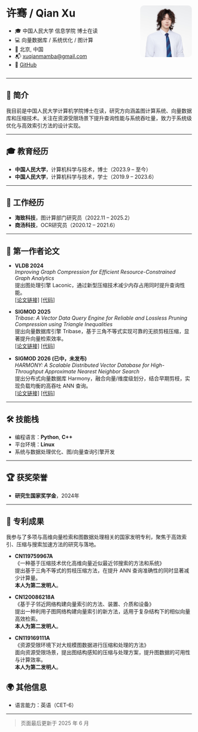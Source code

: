 <div style="display: flex; justify-content: space-between; align-items: center;">

<div style="flex: 1;">

<h1>许骞 / Qian Xu</h1>

<ul>
  <li>🎓 中国人民大学 信息学院 博士在读</li>
  <li>💻 向量数据库 / 系统优化 / 图计算</li>
  <li>📍 北京, 中国</li>
  <li>📬 <a href="mailto:xuqianmamba@gmail.com">xuqianmamba@gmail.com</a></li>
  <li>🔗 <a href="https://github.com/xuqianmamba">GitHub</a></li>
</ul>

</div>

<div>
  <img src="https://raw.githubusercontent.com/xuqianmamba/Profile/main/简历照片.jpg" width="140px" style="border-radius: 10px; margin-left: 30px;" />
</div>

</div>

---


## 🧠 简介

我目前是中国人民大学计算机学院博士在读，研究方向涵盖图计算系统、向量数据库和压缩技术。关注在资源受限场景下提升查询性能与系统吞吐量，致力于系统级优化与高效索引方法的设计实现。

---

## 🎓 教育经历

- **中国人民大学**，计算机科学与技术，博士（2023.9 – 至今）  
- **中国人民大学**，计算机科学与技术，学士（2019.9 – 2023.6）

---

## 💼 工作经历

- **海致科技**，图计算部门研究员（2022.11 – 2025.2）  
- **商汤科技**，OCR研究员（2020.12 – 2021.6）

---

## 📄 第一作者论文

- **VLDB 2024**  
  *Improving Graph Compression for Efficient Resource-Constrained Graph Analytics*  
  提出图处理引擎 Laconic，通过新型压缩技术减少内存占用同时提升查询性能。  
  [[论文链接]](https://dl.acm.org/doi/abs/10.14778/3665844.3665852) [[代码]](https://github.com/xuqianmamba/Laconic)

- **SIGMOD 2025**  
  *Tribase: A Vector Data Query Engine for Reliable and Lossless Pruning Compression using Triangle Inequalities*  
  提出向量数据库引擎 Tribase，基于三角不等式实现可靠的无损剪枝压缩，显著提升向量检索效率。  
  [[论文链接]](https://dl.acm.org/doi/10.1145/3709743) [[代码]](https://github.com/xuqianmamba/Tribase)

- **SIGMOD 2026 (已中，未发布)**  
  *HARMONY: A Scalable Distributed Vector Database for High-Throughput Approximate Nearest Neighbor Search*  
  提出分布式向量数据库 Harmony，融合向量/维度级划分，结合早期剪枝，实现负载均衡的高吞吐 ANN 查询。  
   [[论文链接]](https://arxiv.org/abs/2506.14707) [[代码]](https://github.com/xuqianmamba/Harmony)

---

## 🛠️ 技能栈

- 编程语言：**Python**, **C++**
- 平台环境：**Linux**
- 系统与数据处理优化、图/向量查询引擎开发

---

## 🏆 获奖荣誉

- **研究生国家奖学金**，2024年

---

## 📘 专利成果

我参与了多项与高维向量检索和图数据处理相关的国家发明专利，聚焦于高效索引、压缩与搜索加速方法的研究与落地。

- **CN119759967A**  
  《一种基于压缩技术优化高维向量近似最近邻搜索的方法和系统》  
  提出基于三角不等式的剪枝压缩方法，在提升 ANN 查询准确性的同时显著减少计算量。  
  **本人为第二发明人**。

- **CN120086218A**  
  《基于子邻近网络构建向量索引的方法、装置、介质和设备》  
  提出一种利用子图网络构建向量索引的新方法，适用于复杂结构下的相似向量高效检索。  
  **本人为第二发明人**。

- **CN119169111A**  
  《资源受限环境下对大规模图数据进行压缩和处理的方法》  
  面向资源受限场景，提出图结构感知的压缩与处理方案，提升图数据的可用性与计算效率。  
  **本人为第二发明人**。



## 🌍 其他信息

- 语言能力：英语（CET-6）

---

> 页面最后更新于 2025 年 6 月
